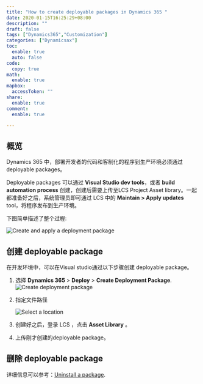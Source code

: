 ```yaml
---
title: "How to create deployable packages in Dynamics 365 "
date: 2020-01-15T16:25:29+08:00
description: ""
draft: false
tags: ["Dynamics365","Customization"]
categories: ["Dynamicsax"]
toc:
  enable: true
  auto: false
code:
  copy: true
math:
  enable: true
mapbox:
  accessToken: ""
share:
  enable: true
comment:
  enable: true

---
```


<!--more-->

## 概览

Dynamics 365 中，部署开发者的代码和客制化的程序到生产环境必须通过 deployable packages。


Deployable packages 可以通过 **Visual Studio dev tools**，或者 **build automation process** 创建，创建后需要上传至LCS Project Asset library。一起都准备好之后，系统管理员即可通过 LCS 中的 **Maintain > Apply updates** tool，将程序发布到生产环境。

下图简单描述了整个过程:

![Create and apply a deployment package](https://nashome-image-bucket.oss-cn-shanghai.aliyuncs.com/PicGo/createandapplydeployablepackage.png)

## 创建  deployable package

在开发环境中，可以在Visual studio通过以下步骤创建 deployable package。


1. 选择 **Dynamics 365** > **Deploy** > **Create Deployment Package**. ![Create deployment package](https://nashome-image-bucket.oss-cn-shanghai.aliyuncs.com/PicGo/createdeploymentpackage-986x1024.png)

2. 指定文件路径

   ![Select a location](https://nashome-image-bucket.oss-cn-shanghai.aliyuncs.com/PicGo/pack4.png)

3. 创建好之后，登录 LCS ，点击 **Asset Library** 。

4. 上传刚才创建的deployable package。

## 删除 deployable package

详细信息可以参考：[Uninstall a package](https://docs.microsoft.com/en-us/dynamics365/fin-ops-core/dev-itpro/deployment/uninstall-deployable-package).
